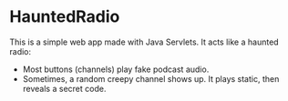 # HauntedRadio
This is a simple web app made with Java Servlets. It acts like a haunted radio:
  * Most buttons (channels) play fake podcast audio.
  * Sometimes, a random creepy channel shows up. It plays static, then reveals a secret code.
